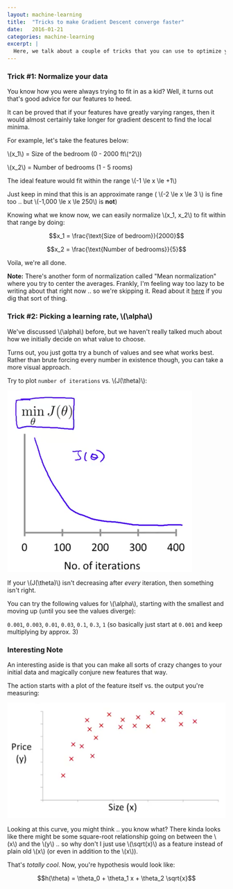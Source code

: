 ```yaml
---
layout: machine-learning
title:  "Tricks to make Gradient Descent converge faster"
date:   2016-01-21
categories: machine-learning
excerpt: |
  Here, we talk about a couple of tricks that you can use to optimize your gradient descent .. and make it run with fewer iterations, hence reducing the number of calculation cycles and doing your bit to save the planet.
---
```


### Trick #1: Normalize your data

You know how you were always trying to fit in as a kid? Well, it turns out that's good advice for our features to heed.

It can be proved that if your features have greatly varying ranges, then it would almost certainly take longer for gradient descent to find the local minima.

For example, let's take the features below:

\\(x_1\\) = Size of the bedroom (0 - 2000 ft\\(^2\\))

\\(x_2\\) = Number of bedrooms (1 - 5 rooms)

The ideal feature would fit within the range \\(-1 \le x \le +1\\)

Just keep in mind that this is an approximate range ( \\(-2 \le x \le 3 \\) is fine too .. but \\(-1,000 \le x \le 250\\) is **not**)

Knowing what we know now, we can easily normalize \\(x_1, x_2\\) to fit within that range by doing:

$$x_1 = \frac{\text{Size of bedroom}}{2000}$$

$$x_2 = \frac{\text{Number of bedrooms}}{5}$$

Voila, we're all done.

**Note:** There's another form of normalization called "Mean normalization" where you try to center the averages. Frankly, I'm feeling way too lazy to be writing about that right now .. so we're skipping it. Read about it [here](http://www.d.umn.edu/~deoka001/Normalization.html) if you dig that sort of thing.

### Trick #2: Picking a learning rate, \\(\alpha\\)

We've discussed \\(\alpha\\) before, but we haven't really talked much about how we initially decide on what value to choose.

Turns out, you just gotta try a bunch of values and see what works best. Rather than brute forcing every number in existence though, you can take a more visual approach.

Try to plot `number of iterations` vs. \\(J(\theta)\\):

![Number of iterations vs. Cost](/assets/machine-learning/tricks-plot-cost-vs-iterations.png)

If your \\(J(\theta)\\) isn't decreasing after *every* iteration, then something isn't right.

You can try the following values for \\(\alpha\\), starting with the smallest and moving up (until you see the values diverge):

`0.001`, `0.003`, `0.01`, `0.03`, `0.1`, `0.3`, `1`
(so basically just start at `0.001` and keep multiplying by approx. 3)

### Interesting Note

An interesting aside is that you can make all sorts of crazy changes to your initial data and magically conjure new features that way.

The action starts with a plot of the feature itself vs. the output you're measuring:

![Fitting a curve](/assets/machine-learning/tricks-fitting.png)

Looking at this curve, you might think .. you know what? There kinda looks like there might be some square-root relationship going on between the \\(x\\) and the \\(y\\) .. so why don't I just use \\(\sqrt(x)\\) as a feature instead of plain old \\(x\\) (or even in addition to the \\(x\\)).

That's *totally cool*. Now, you're hypothesis would look like:

$$h(\theta) = \theta_0 + \theta_1 x + \theta_2 \sqrt{x}$$

